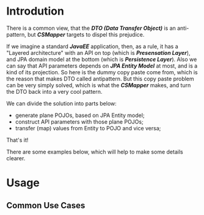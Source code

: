 # Introdution

There is a common view, that the **_DTO (Data Transfer Object)_**  is an anti-pattern, but **_CSMapper_** targets to dispel this prejudice.

If we imagine a standard **_JavaEE_** application, then, as a rule, it has a "Layered architecture" with an API on top (which is **_Presensation Layer_**), and JPA domain model at the bottom (which is **_Persistence Layer_**). Also we can say that API parameters depends on **_JPA Entity Model_** at most, and is a kind of its projection. So here is the dummy copy paste come from, which is the reason that makes DTO called antipattern. But this copy paste problem can be very simply solved, which is what the **_CSMapper_** makes, and turn the DTO back into a very cool pattern.

We can divide the solution into parts below:
* generate plane POJOs, based on JPA Entity model;
* construct API parameters with those plane POJOs;
* transfer (map) values from Entity to POJO and vice versa;

That's it! 

There are some examples below, which will help to make some details clearer.

# Usage

## Common Use Cases

